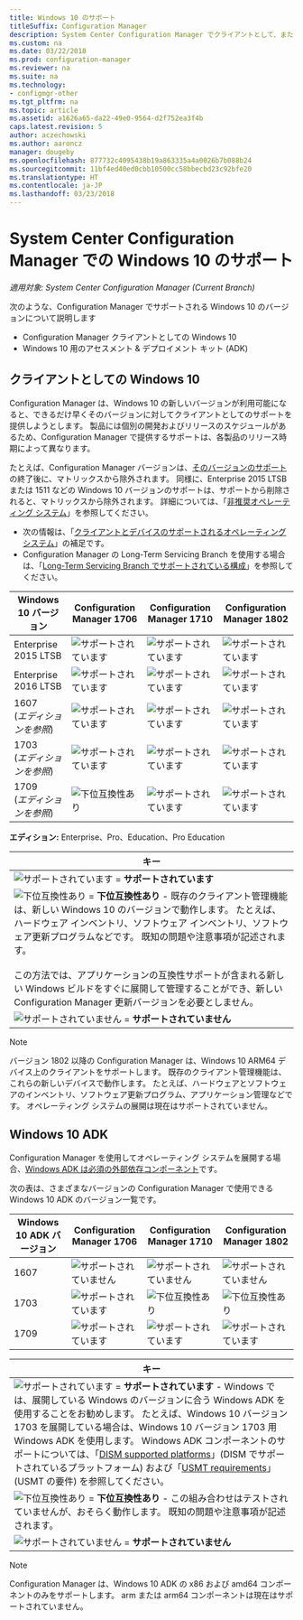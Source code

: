 ```yaml
---
title: Windows 10 のサポート
titleSuffix: Configuration Manager
description: System Center Configuration Manager でクライアントとして、または OSD 用にサポートされている Windows 10 のバージョンについて説明します
ms.custom: na
ms.date: 03/22/2018
ms.prod: configuration-manager
ms.reviewer: na
ms.suite: na
ms.technology:
- configmgr-other
ms.tgt_pltfrm: na
ms.topic: article
ms.assetid: a1626a65-da22-49e0-9564-d2f752ea3f4b
caps.latest.revision: 5
author: aczechowski
ms.author: aaroncz
manager: dougeby
ms.openlocfilehash: 877732c4095438b19a863335a4a0026b7b088b24
ms.sourcegitcommit: 11bf4ed40ed0cbb10500cc58bbecbd23c92bfe20
ms.translationtype: HT
ms.contentlocale: ja-JP
ms.lasthandoff: 03/23/2018
---
```

# <a name="support-for-windows-10-in-system-center-configuration-manager"></a>System Center Configuration Manager での Windows 10 のサポート  

*適用対象: System Center Configuration Manager (Current Branch)*


次のような、Configuration Manager でサポートされる Windows 10 のバージョンについて説明します
 -  Configuration Manager クライアントとしての Windows 10
 -  Windows 10 用のアセスメント & デプロイメント キット (ADK)

## <a name="windows-10-as-a-client"></a>クライアントとしての Windows 10
Configuration Manager は、Windows 10 の新しいバージョンが利用可能になると、できるだけ早くそのバージョンに対してクライアントとしてのサポートを提供しようとします。 製品には個別の開発およびリリースのスケジュールがあるため、Configuration Manager で提供するサポートは、各製品のリリース時期によって異なります。

たとえば、Configuration Manager バージョンは、[そのバージョンのサポート](/sccm/core/servers/manage/current-branch-versions-supported)の終了後に、マトリックスから除外されます。 同様に、Enterprise 2015 LTSB または 1511 などの Windows 10 バージョンのサポートは、サポートから削除されると、マトリックスから除外されます。 詳細については、「[非推奨オペレーティング システム](/sccm/core/plan-design/changes/deprecated/removed-and-deprecated-client#deprecated-client-operating-systems)」を参照してください。


-   次の情報は、「[クライアントとデバイスのサポートされるオペレーティング システム](/sccm/core/plan-design/configs/supported-operating-systems-for-clients-and-devices)」の補足です。
-   Configuration Manager の Long-Term Servicing Branch を使用する場合は、「[Long-Term Servicing Branch でサポートされている構成](/sccm/core/understand/supported-configurations-for-ltsb)」を参照してください。

| Windows 10 バージョン | Configuration Manager 1706 | Configuration Manager 1710 | Configuration Manager 1802 |
|---------------------|-----|-----|-----|
| Enterprise 2015 LTSB            <!--10/14/2025-->   | ![サポートされています](media/green_check.png) | ![サポートされています](media/green_check.png) | ![サポートされています](media/green_check.png) |
| Enterprise 2016 LTSB            <!--10/13/2026-->   | ![サポートされています](media/green_check.png) | ![サポートされています](media/green_check.png) | ![サポートされています](media/green_check.png) |
| 1607   <br />(*エディションを参照*)   <!--04/10/2018-->   | ![サポートされています](media/green_check.png) | ![サポートされています](media/green_check.png) | ![サポートされています](media/green_check.png) |
| 1703   <br />(*エディションを参照*)   <!--10/09/2018-->   | ![サポートされています](media/green_check.png) | ![サポートされています](media/green_check.png) | ![サポートされています](media/green_check.png) |
| 1709   <br />(*エディションを参照*)   <!--04/09/2019-->   | ![下位互換性あり](media/blue_compat.png) | ![サポートされています](media/green_check.png) | ![サポートされています](media/green_check.png) |

<!-- lifecycle reference: https://support.microsoft.com/help/13853/windows-lifecycle-fact-sheet -->

**エディション:** Enterprise、Pro、Education、Pro Education   

|キー|
|--|
|![サポートされています](media/green_check.png) = **サポートされています**  |
|![下位互換性あり](media/blue_compat.png)  = **下位互換性あり** - 既存のクライアント管理機能は、新しい Windows 10 のバージョンで動作します。 たとえば、ハードウェア インベントリ、ソフトウェア インベントリ、ソフトウェア更新プログラムなどです。 既知の問題や注意事項が記述されます。 <br><br>この方法では、アプリケーションの互換性サポートが含まれる新しい Windows ビルドをすぐに展開して管理することができ、新しい Configuration Manager 更新バージョンを必要としません。 |
|![サポートされていません](media/Red_X.png) = **サポートされていません**|

 > [!NOTE]
 > バージョン 1802 以降の Configuration Manager は、Windows 10 ARM64 デバイス上のクライアントをサポートします。 既存のクライアント管理機能は、これらの新しいデバイスで動作します。 たとえば、ハードウェアとソフトウェアのインベントリ、ソフトウェア更新プログラム、アプリケーション管理などです。 オペレーティング システムの展開は現在はサポートされていません。 <!-- 1353704 --> 



## <a name="windows-10-adk"></a>Windows 10 ADK
Configuration Manager を使用してオペレーティング システムを展開する場合、[Windows ADK は必須の外部依存コンポーネント](/sccm/osd/plan-design/infrastructure-requirements-for-operating-system-deployment)です。

次の表は、さまざまなバージョンの Configuration Manager で使用できる Windows 10 ADK のバージョン一覧です。

| Windows 10 ADK バージョン  | Configuration Manager 1706 | Configuration Manager 1710 | Configuration Manager 1802   |
|--------------------|-----|-----|-----|
| 1607  | ![サポートされていません](media/Red_X.png)   | ![サポートされていません](media/Red_X.png) | ![サポートされていません](media/Red_X.png) |
| 1703  | ![サポートされています](media/green_check.png) | ![下位互換性あり](media/blue_compat.png) | ![下位互換性あり](media/blue_compat.png) |
| 1709  | ![サポートされています](media/green_check.png) | ![サポートされています](media/green_check.png) | ![サポートされています](media/green_check.png) |

|キー|
|--|
|![サポートされています](media/green_check.png) = **サポートされています** - Windows では、展開している Windows のバージョンに合う Windows ADK を使用することをお勧めします。 たとえば、Windows 10 バージョン 1703 を展開している場合は、Windows 10 バージョン 1703 用 Windows ADK を使用します。 Windows ADK コンポーネントのサポートについては、「[DISM supported platforms](https://docs.microsoft.com/windows-hardware/manufacture/desktop/dism-supported-platforms)」(DISM でサポートされているプラットフォーム) および「[USMT requirements](https://docs.microsoft.com/windows/deployment/usmt/usmt-requirements#bkmk-1)」(USMT の要件) を参照してください。 |
|![下位互換性あり](media/blue_compat.png)  = **下位互換性あり** - この組み合わせはテストされていませんが、おそらく動作します。 既知の問題や注意事項が記述されます。 |
|![サポートされていません](media/Red_X.png) = **サポートされていません**|

 > [!Note]
 > Configuration Manager は、Windows 10 ADK の x86 および amd64 コンポーネントのみをサポートします。 arm または arm64 コンポーネントは現在はサポートされていません。 